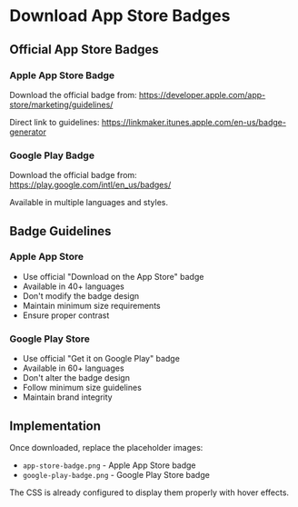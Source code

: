 # Download App Store Badges

## Official App Store Badges

### Apple App Store Badge
Download the official badge from:
https://developer.apple.com/app-store/marketing/guidelines/

Direct link to guidelines:
https://linkmaker.itunes.apple.com/en-us/badge-generator

### Google Play Badge  
Download the official badge from:
https://play.google.com/intl/en_us/badges/

Available in multiple languages and styles.

## Badge Guidelines

### Apple App Store
- Use official "Download on the App Store" badge
- Available in 40+ languages
- Don't modify the badge design
- Maintain minimum size requirements
- Ensure proper contrast

### Google Play Store
- Use official "Get it on Google Play" badge
- Available in 60+ languages  
- Don't alter the badge design
- Follow minimum size guidelines
- Maintain brand integrity

## Implementation

Once downloaded, replace the placeholder images:
- `app-store-badge.png` - Apple App Store badge
- `google-play-badge.png` - Google Play Store badge

The CSS is already configured to display them properly with hover effects.